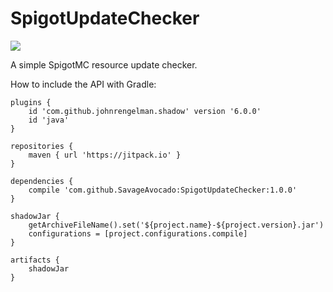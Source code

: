 # SpigotUpdateChecker

[![](https://jitpack.io/v/SavageAvocado/SpigotUpdateChecker.svg)](https://jitpack.io/#SavageAvocado/SpigotUpdateChecker)

A simple SpigotMC resource update checker.

How to include the API with Gradle:
```
plugins {
    id 'com.github.johnrengelman.shadow' version '6.0.0'
    id 'java'
}

repositories {
	maven { url 'https://jitpack.io' }
}

dependencies {
    compile 'com.github.SavageAvocado:SpigotUpdateChecker:1.0.0'
}

shadowJar {
    getArchiveFileName().set('${project.name}-${project.version}.jar')
    configurations = [project.configurations.compile]
}

artifacts {
    shadowJar
}
```
